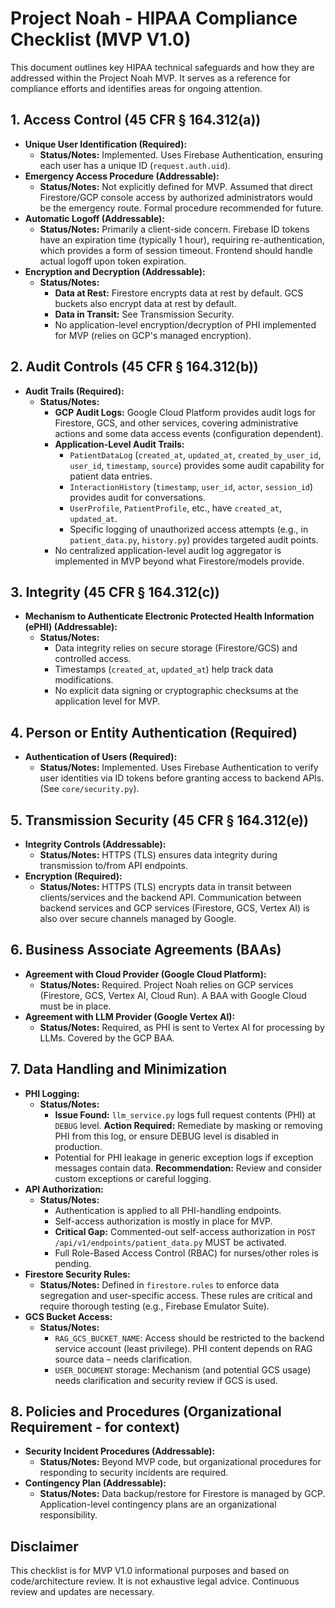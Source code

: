 # Project Noah - HIPAA Compliance Checklist (MVP V1.0)

This document outlines key HIPAA technical safeguards and how they are addressed within the Project Noah MVP. It serves as a reference for compliance efforts and identifies areas for ongoing attention.

## 1. Access Control (45 CFR § 164.312(a))

*   **Unique User Identification (Required):**
    *   **Status/Notes:** Implemented. Uses Firebase Authentication, ensuring each user has a unique ID (`request.auth.uid`).
*   **Emergency Access Procedure (Addressable):**
    *   **Status/Notes:** Not explicitly defined for MVP. Assumed that direct Firestore/GCP console access by authorized administrators would be the emergency route. Formal procedure recommended for future.
*   **Automatic Logoff (Addressable):**
    *   **Status/Notes:** Primarily a client-side concern. Firebase ID tokens have an expiration time (typically 1 hour), requiring re-authentication, which provides a form of session timeout. Frontend should handle actual logoff upon token expiration.
*   **Encryption and Decryption (Addressable):**
    *   **Status/Notes:**
        *   **Data at Rest:** Firestore encrypts data at rest by default. GCS buckets also encrypt data at rest by default.
        *   **Data in Transit:** See Transmission Security.
        *   No application-level encryption/decryption of PHI implemented for MVP (relies on GCP's managed encryption).

## 2. Audit Controls (45 CFR § 164.312(b))

*   **Audit Trails (Required):**
    *   **Status/Notes:**
        *   **GCP Audit Logs:** Google Cloud Platform provides audit logs for Firestore, GCS, and other services, covering administrative actions and some data access events (configuration dependent).
        *   **Application-Level Audit Trails:**
            *   `PatientDataLog` (`created_at`, `updated_at`, `created_by_user_id`, `user_id`, `timestamp`, `source`) provides some audit capability for patient data entries.
            *   `InteractionHistory` (`timestamp`, `user_id`, `actor`, `session_id`) provides audit for conversations.
            *   `UserProfile`, `PatientProfile`, etc., have `created_at`, `updated_at`.
            *   Specific logging of unauthorized access attempts (e.g., in `patient_data.py`, `history.py`) provides targeted audit points.
        *   No centralized application-level audit log aggregator is implemented in MVP beyond what Firestore/models provide.

## 3. Integrity (45 CFR § 164.312(c))

*   **Mechanism to Authenticate Electronic Protected Health Information (ePHI) (Addressable):**
    *   **Status/Notes:**
        *   Data integrity relies on secure storage (Firestore/GCS) and controlled access.
        *   Timestamps (`created_at`, `updated_at`) help track data modifications.
        *   No explicit data signing or cryptographic checksums at the application level for MVP.

## 4. Person or Entity Authentication (Required)

*   **Authentication of Users (Required):**
    *   **Status/Notes:** Implemented. Uses Firebase Authentication to verify user identities via ID tokens before granting access to backend APIs. (See `core/security.py`).

## 5. Transmission Security (45 CFR § 164.312(e))

*   **Integrity Controls (Addressable):**
    *   **Status/Notes:** HTTPS (TLS) ensures data integrity during transmission to/from API endpoints.
*   **Encryption (Required):**
    *   **Status/Notes:** HTTPS (TLS) encrypts data in transit between clients/services and the backend API. Communication between backend services and GCP services (Firestore, GCS, Vertex AI) is also over secure channels managed by Google.

## 6. Business Associate Agreements (BAAs)

*   **Agreement with Cloud Provider (Google Cloud Platform):**
    *   **Status/Notes:** Required. Project Noah relies on GCP services (Firestore, GCS, Vertex AI, Cloud Run). A BAA with Google Cloud must be in place.
*   **Agreement with LLM Provider (Google Vertex AI):**
    *   **Status/Notes:** Required, as PHI is sent to Vertex AI for processing by LLMs. Covered by the GCP BAA.

## 7. Data Handling and Minimization

*   **PHI Logging:**
    *   **Status/Notes:**
        *   **Issue Found:** `llm_service.py` logs full request contents (PHI) at `DEBUG` level. **Action Required:** Remediate by masking or removing PHI from this log, or ensure DEBUG level is disabled in production.
        *   Potential for PHI leakage in generic exception logs if exception messages contain data. **Recommendation:** Review and consider custom exceptions or careful logging.
*   **API Authorization:**
    *   **Status/Notes:**
        *   Authentication is applied to all PHI-handling endpoints.
        *   Self-access authorization is mostly in place for MVP.
        *   **Critical Gap:** Commented-out self-access authorization in `POST /api/v1/endpoints/patient_data.py` MUST be activated.
        *   Full Role-Based Access Control (RBAC) for nurses/other roles is pending.
*   **Firestore Security Rules:**
    *   **Status/Notes:** Defined in `firestore.rules` to enforce data segregation and user-specific access. These rules are critical and require thorough testing (e.g., Firebase Emulator Suite).
*   **GCS Bucket Access:**
    *   **Status/Notes:**
        *   `RAG_GCS_BUCKET_NAME`: Access should be restricted to the backend service account (least privilege). PHI content depends on RAG source data – needs clarification.
        *   `USER_DOCUMENT` storage: Mechanism (and potential GCS usage) needs clarification and security review if GCS is used.

## 8. Policies and Procedures (Organizational Requirement - for context)

*   **Security Incident Procedures (Addressable):**
    *   **Status/Notes:** Beyond MVP code, but organizational procedures for responding to security incidents are required.
*   **Contingency Plan (Addressable):**
    *   **Status/Notes:** Data backup/restore for Firestore is managed by GCP. Application-level contingency plans are an organizational responsibility.

## Disclaimer

This checklist is for MVP V1.0 informational purposes and based on code/architecture review. It is not exhaustive legal advice. Continuous review and updates are necessary.
```
